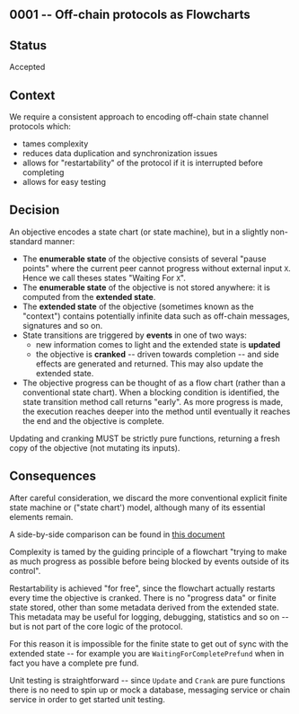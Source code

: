 ## 0001 -- Off-chain protocols as Flowcharts

## Status

Accepted

## Context

We require a consistent approach to encoding off-chain state channel protocols which:

- tames complexity
- reduces data duplication and synchronization issues
- allows for "restartability" of the protocol if it is interrupted before completing
- allows for easy testing

## Decision

An objective encodes a state chart (or state machine), but in a slightly non-standard manner:

- The **enumerable state** of the objective consists of several "pause points" where the current peer cannot progress without external input `X`. Hence we call theses states "Waiting For `X`".
- The **enumerable state** of the objective is not stored anywhere: it is computed from the **extended state**.
- The **extended state** of the objective (sometimes known as the "context") contains potentially infinite data such as off-chain messages, signatures and so on.
- State transitions are triggered by **events** in one of two ways:
  - new information comes to light and the extended state is **updated**
  - the objective is **cranked** -- driven towards completion -- and side effects are generated and returned. This may also update the extended state.
- The objective progress can be thought of as a flow chart (rather than a conventional state chart). When a blocking condition is identified, the state transition method call returns "early". As more progress is made, the execution reaches deeper into the method until eventually it reaches the end and the objective is complete.

Updating and cranking MUST be strictly pure functions, returning a fresh copy of the objective (not mutating its inputs).

## Consequences

After careful consideration, we discard the more conventional explicit finite state machine or ("state chart') model, although many of its essential elements remain.

A side-by-side comparison can be found in [this document](./flowchart-vs-statechart.md)

Complexity is tamed by the guiding principle of a flowchart "trying to make as much progress as possible before being blocked by events outside of its control".

Restartability is achieved "for free", since the flowchart actually restarts every time the objective is cranked. There is no "progress data" or finite state stored, other than some metadata derived from the extended state. This metadata may be useful for logging, debugging, statistics and so on -- but is not part of the core logic of the protocol.

For this reason it is impossible for the finite state to get out of sync with the extended state -- for example you are `WaitingForCompletePrefund` when in fact you have a complete pre fund.

Unit testing is straightforward -- since `Update` and `Crank` are pure functions there is no need to spin up or mock a database, messaging service or chain service in order to get started unit testing.
